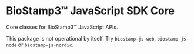 # BioStamp3™ JavaScript SDK Core

Core classes for BioStamp3™ JavaScript APIs.

This package is not operational by itself. Try `biostamp-js-web`, `biostamp-js-node` or `biostamp-js-nordic`.
